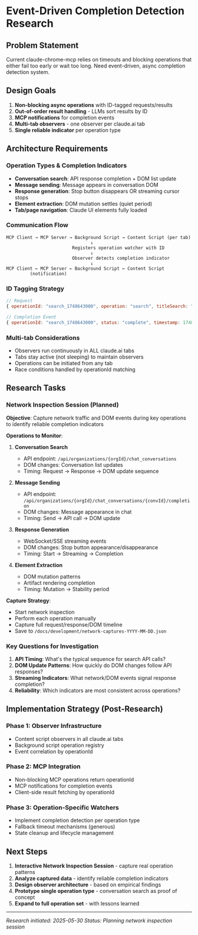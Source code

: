 # Event-Driven Completion Detection Research

## Problem Statement
Current claude-chrome-mcp relies on timeouts and blocking operations that either fail too early or wait too long. Need event-driven, async completion detection system.

## Design Goals
1. **Non-blocking async operations** with ID-tagged requests/results
2. **Out-of-order result handling** - LLMs sort results by ID
3. **MCP notifications** for completion events
4. **Multi-tab observers** - one observer per claude.ai tab
5. **Single reliable indicator** per operation type

## Architecture Requirements

### Operation Types & Completion Indicators
- **Conversation search**: API response completion + DOM list update
- **Message sending**: Message appears in conversation DOM
- **Response generation**: Stop button disappears OR streaming cursor stops  
- **Element extraction**: DOM mutation settles (quiet period)
- **Tab/page navigation**: Claude UI elements fully loaded

### Communication Flow
```
MCP Client → MCP Server → Background Script → Content Script (per tab)
                                ↓
                         Registers operation watcher with ID
                                ↓  
                         Observer detects completion indicator
                                ↓
MCP Client ← MCP Server ← Background Script ← Content Script
         (notification)
```

### ID Tagging Strategy
```javascript
// Request
{ operationId: "search_1748643000", operation: "search", titleSearch: "test" }

// Completion Event  
{ operationId: "search_1748643000", status: "complete", timestamp: 1748643123, data: {...} }
```

### Multi-tab Considerations
- Observers run continuously in ALL claude.ai tabs
- Tabs stay active (not sleeping) to maintain observers
- Operations can be initiated from any tab
- Race conditions handled by operationId matching

## Research Tasks

### Network Inspection Session (Planned)
**Objective**: Capture network traffic and DOM events during key operations to identify reliable completion indicators

**Operations to Monitor**:
1. **Conversation Search**
   - API endpoint: `/api/organizations/{orgId}/chat_conversations`
   - DOM changes: Conversation list updates
   - Timing: Request → Response → DOM update sequence

2. **Message Sending** 
   - API endpoint: `/api/organizations/{orgId}/chat_conversations/{convId}/completion`
   - DOM changes: Message appearance in chat
   - Timing: Send → API call → DOM update

3. **Response Generation**
   - WebSocket/SSE streaming events
   - DOM changes: Stop button appearance/disappearance
   - Timing: Start → Streaming → Completion

4. **Element Extraction**
   - DOM mutation patterns
   - Artifact rendering completion
   - Timing: Mutation → Stability period

**Capture Strategy**:
- Start network inspection
- Perform each operation manually
- Capture full request/response/DOM timeline
- Save to `/docs/development/network-captures-YYYY-MM-DD.json`

### Key Questions for Investigation
1. **API Timing**: What's the typical sequence for search API calls?
2. **DOM Update Patterns**: How quickly do DOM changes follow API responses?
3. **Streaming Indicators**: What network/DOM events signal response completion?
4. **Reliability**: Which indicators are most consistent across operations?

## Implementation Strategy (Post-Research)

### Phase 1: Observer Infrastructure
- Content script observers in all claude.ai tabs
- Background script operation registry
- Event correlation by operationId

### Phase 2: MCP Integration  
- Non-blocking MCP operations return operationId
- MCP notifications for completion events
- Client-side result fetching by operationId

### Phase 3: Operation-Specific Watchers
- Implement completion detection per operation type
- Fallback timeout mechanisms (generous)
- State cleanup and lifecycle management

## Next Steps
1. **Interactive Network Inspection Session** - capture real operation patterns
2. **Analyze captured data** - identify reliable completion indicators  
3. **Design observer architecture** - based on empirical findings
4. **Prototype single operation type** - conversation search as proof of concept
5. **Expand to full operation set** - with lessons learned

---
*Research initiated: 2025-05-30*
*Status: Planning network inspection session*